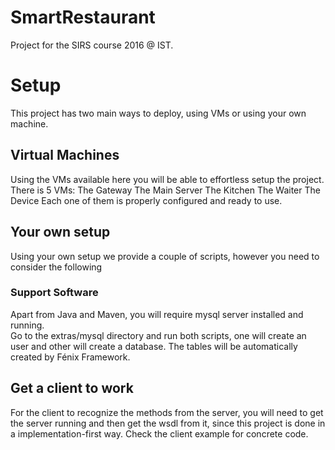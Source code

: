 # SmartRestaurant
Project for the SIRS course 2016 @ IST.
# Setup
This project has two main ways to deploy, using VMs or using your own machine.
## Virtual Machines
Using the VMs available here you will be able to effortless setup the project. There is 5 VMs:
The Gateway
The Main Server
The Kitchen
The Waiter
The Device
Each one of them is properly configured and ready to use.
## Your own setup
Using your own setup we provide a couple of scripts, however you need to consider the following
### Support Software

Apart from Java and Maven, you will require mysql server installed and running.</br>
Go to the extras/mysql directory and run both scripts, one will create an user and other will create a database. The tables will be automatically created by Fénix Framework.

## Get a client to work
For the client to recognize the methods from the server, you will need to get the server running and then get the wsdl from it, since this project is done in a implementation-first way. Check the client example for concrete code.

